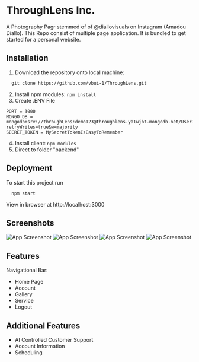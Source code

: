 
# ThroughLens Inc. 

A Photography Pagr stemmed of of @diallovisuals on Instagram (Amadou Diallo).
This Repo consist of multiple page application. It is bundled to get started for a personal website.

## Installation ##

1. Download the repository onto local machine:

```
  git clone https://github.com/vbui-1/ThroughLens.git 
```

2. Install npm modules: ```npm install     ```
3. Create .ENV File

```
PORT = 3000
MONGO_DB = mongodb+srv://throughLens:demo123@throughlens.ya1wjbt.mongodb.net/User?retryWrites=true&w=majority
SECRET_TOKEN = MySecretTokenIsEasyToRemember
```
4. Install client: ```npm modules```
5. Direct to folder "backend"

## Deployment ##

To start this project run
```
  npm start
```

View in browser at http://localhost:3000

## Screenshots

![App Screenshot](https://i.postimg.cc/76KXtzdb/Screenshot-2022-12-20-at-7-16-47-AM.png)
![App Screenshot](https://i.postimg.cc/CLgHCmzJ/Screenshot-2022-12-20-at-7-17-09-AM.png)
![App Screenshot](https://i.postimg.cc/sXW77hzt/Screenshot-2022-12-20-at-7-17-21-AM.png)
![App Screenshot](https://i.postimg.cc/CL7DGYyL/Screenshot-2022-12-20-at-7-17-35-AM.png)
## Features

Navigational Bar:
- Home Page
- Account
- Gallery
- Service 
- Logout
## Additional Features 
- AI Controlled Customer Support
- Account Information
- Scheduling 


